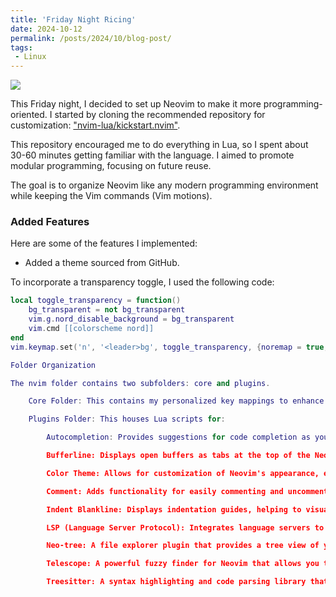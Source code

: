 ```yaml
---
title: 'Friday Night Ricing'
date: 2024-10-12
permalink: /posts/2024/10/blog-post/
tags:
 - Linux
---
```


![](percorso/della/rice.jpg)


This Friday night, I decided to set up Neovim to make it more programming-oriented. I started by cloning the recommended repository for customization: ["nvim-lua/kickstart.nvim"](https://github.com/nvim-lua/kickstart.nvim).

This repository encouraged me to do everything in Lua, so I spent about 30-60 minutes getting familiar with the language. I aimed to promote modular programming, focusing on future reuse.

The goal is to organize Neovim like any modern programming environment while keeping the Vim commands (Vim motions).

### Added Features

Here are some of the features I implemented:

- Added a theme sourced from GitHub.

To incorporate a transparency toggle, I used the following code:

```lua
local toggle_transparency = function()
    bg_transparent = not bg_transparent
    vim.g.nord_disable_background = bg_transparent
    vim.cmd [[colorscheme nord]]
end
vim.keymap.set('n', '<leader>bg', toggle_transparency, {noremap = true, silent = true})

Folder Organization

The nvim folder contains two subfolders: core and plugins.

    Core Folder: This contains my personalized key mappings to enhance navigation ergonomics within the environment. Additionally, the core folder has an options.lua file, which is a standard IDE configuration inspired by an online Neovim setup.

    Plugins Folder: This houses Lua scripts for:

        Autocompletion: Provides suggestions for code completion as you type, improving coding efficiency. It's disabled when not programming.

        Bufferline: Displays open buffers as tabs at the top of the Neovim window, making navigation between files easier.

        Color Theme: Allows for customization of Neovim's appearance, enhancing visual aesthetics.

        Comment: Adds functionality for easily commenting and uncommenting lines of code.

        Indent Blankline: Displays indentation guides, helping to visualize the structure of the code.

        LSP (Language Server Protocol): Integrates language servers to provide features like autocompletion, error checking, and code navigation.

        Neo-tree: A file explorer plugin that provides a tree view of your files, making it easy to navigate your project.

        Telescope: A powerful fuzzy finder for Neovim that allows you to search through files, buffers, and more efficiently.

        Treesitter: A syntax highlighting and code parsing library that enhances code understanding and navigation.
